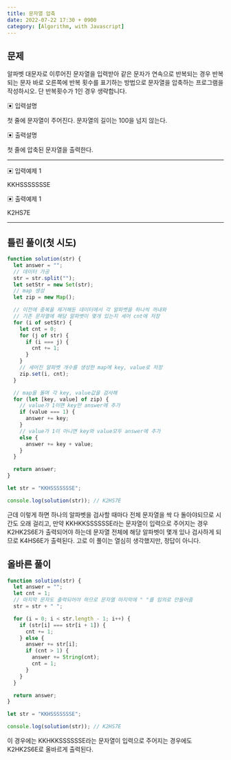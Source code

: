 ```yaml
---
title: 문자열 압축
date: 2022-07-22 17:30 + 0900
category: [Algorithm, with Javascript]
---
```


## 문제

알파벳 대문자로 이루어진 문자열을 입력받아 같은 문자가 연속으로 반복되는 경우 반복되는 문자 바로 오른쪽에 반복 횟수를 표기하는 방법으로 문자열을 압축하는 프로그램을 작성하시오. 단 반복횟수가 1인 경우 생략합니다.

▣ 입력설명

첫 줄에 문자열이 주어진다. 문자열의 길이는 100을 넘지 않는다.

▣ 출력설명

첫 줄에 압축된 문자열을 출력한다.

<hr>

▣ 입력예제 1

KKHSSSSSSSE

▣ 출력예제 1

K2HS7E

<hr>

## 틀린 풀이(첫 시도)

```js
function solution(str) {
  let answer = "";
  // 데이터 가공
  str = str.split("");
  let setStr = new Set(str);
  // map 생성
  let zip = new Map();

  // 이전에 중복을 제거해둔 데이터에서 각 알파벳을 하나씩 꺼내와
  // 기존 문자열에 해당 알파벳이 몇개 있는지 세어 cnt에 저장
  for (i of setStr) {
    let cnt = 0;
    for (j of str) {
      if (i === j) {
        cnt += 1;
      }
    }
    // 세어진 알파벳 개수를 생성한 map에 key, value로 저장
    zip.set(i, cnt);
  }

  // map을 돌며 각 key, value값을 검사해
  for (let [key, value] of zip) {
    // value가 1이면 key만 answer에 추가
    if (value === 1) {
      answer += key;
    }
    // value가 1이 아니면 key와 value모두 answer에 추가
    else {
      answer += key + value;
    }
  }

  return answer;
}

let str = "KKHSSSSSSSE";

console.log(solution(str)); // K2HS7E
```

근데 이렇게 하면 하나의 알파벳을 검사할 때마다 전체 문자열을 싹 다 돌아야되므로 시간도 오래 걸리고, 만약 KKHKKSSSSSSE라는 문자열이 입력으로 주어지는 경우 K2HK2S6E가 출력되어야 하는데 문자열 전체에 해당 알파벳이 몇개 있나 검사하게 되므로 K4HS6E가 출력된다. 고로 이 풀이는 열심히 생각했지만, 정답이 아니다.

## 올바른 풀이

```js
function solution(str) {
  let answer = "";
  let cnt = 1;
  // 마지막 문자도 출력되어야 하므로 문자열 마지막에 " "를 임의로 만들어줌
  str = str + " ";

  for (i = 0; i < str.length - 1; i++) {
    if (str[i] === str[i + 1]) {
      cnt += 1;
    } else {
      answer += str[i];
      if (cnt > 1) {
        answer += String(cnt);
        cnt = 1;
      }
    }
  }

  return answer;
}

let str = "KKHSSSSSSSE";

console.log(solution(str)); // K2HS7E
```

이 경우에는 KKHKKSSSSSSE라는 문자열이 입력으로 주어지는 경우에도 K2HK2S6E로 올바르게 출력된다.

